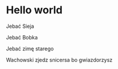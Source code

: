# Hello world

Jebać Sieja

Jebać Bobka

Jebać zimę starego

Wachowski zjedz snicersa bo gwiazdorzysz
